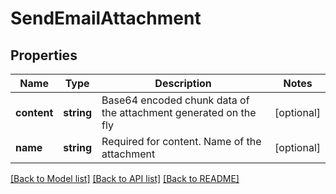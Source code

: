 # SendEmailAttachment

## Properties
Name | Type | Description | Notes
------------ | ------------- | ------------- | -------------
**content** | **string** | Base64 encoded chunk data of the attachment generated on the fly | [optional] 
**name** | **string** | Required for content. Name of the attachment | [optional] 

[[Back to Model list]](../README.md#documentation-for-models) [[Back to API list]](../README.md#documentation-for-api-endpoints) [[Back to README]](../README.md)



